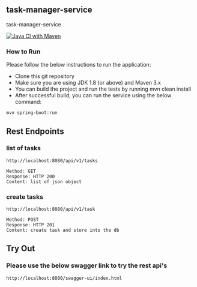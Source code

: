 ## task-manager-service
task-manager-service

[![Java CI with Maven](https://github.com/choudharyabhinav15/task-manager-service/actions/workflows/maven.yml/badge.svg)](https://github.com/choudharyabhinav15/task-manager-service/actions/workflows/maven.yml)

### How to Run
Please follow the below instructions to run the application:

* Clone this git repository
* Make sure you are using JDK 1.8 (or above) and Maven 3.x
* You can build the project and run the tests by running mvn clean install
* After successful build, you can run the service using the below command:

```
mvn spring-boot:run
```

## Rest Endpoints

### list of tasks

```
http://localhost:8080/api/v1/tasks

Method: GET
Response: HTTP 200
Content: list of json object 
```

### create tasks

```
http://localhost:8080/api/v1/task

Method: POST
Response: HTTP 201
Content: create task and store into the db 
```

## Try Out

### Please use the below swagger link to try the rest api's

```
http://localhost:8080/swagger-ui/index.html
```
